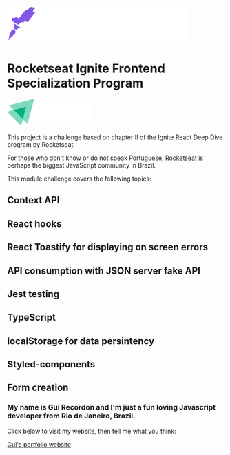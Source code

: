 ![Image](src/assets/rocketseat.svg)

# Rocketseat Ignite Frontend Specialization Program

![Image](src/assets/ignite.svg)

This project is a challenge based on chapter II of the Ignite React Deep Dive program by Rocketseat.

For those who don't know or do not speak Portuguese, [Rocketseat](https://www.rocketseat.com.br/) is perhaps the biggest JavaScript community in Brazil.

This module challenge covers the following topics:

## Context API

## React hooks

## React Toastify for displaying on screen errors

## API consumption with JSON server fake API

## Jest testing

## TypeScript

## localStorage for data persintency

## Styled-components

## Form creation

### My name is Gui Recordon and I'm just a fun loving Javascript developer from Rio de Janeiro, Brazil.

Click below to visit my website, then tell me what you think:

[Gui's portfolio website](https://guirecordon.netlify.app/)
